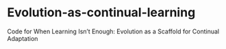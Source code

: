 # Evolution-as-continual-learning
Code for  When Learning Isn’t Enough: Evolution as a Scaffold for Continual Adaptation 
